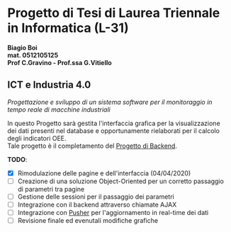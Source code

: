 # Progetto di Tesi di Laurea Triennale in Informatica (L-31)
__Biagio Boi<br>
mat. 0512105125<br>
Prof C.Gravino - Prof.ssa G.Vitiello__

## ICT e Industria 4.0
_Progettazione e sviluppo di un sistema software per il monitoraggio in tempo reale di macchine industriali_

In questo Progetto sarà gestita l'interfaccia grafica per la visualizzazione dei dati presenti nel database e opportunamente rielaborati per il calcolo degli indicatori OEE.<br>
Tale progetto è il completamento del <a href="https://github.com/b14s199/proj_tesi_backend">Progetto di Backend</a>.

__TODO__:
- [x] Rimodulazione delle pagine e dell'interfaccia (04/04/2020)
- [ ] Creazione di una soluzione Object-Oriented per un corretto passaggio di parametri tra pagine
- [ ] Gestione delle sessioni per il passaggio dei parametri
- [ ] Integrazione con il backend attraverso chiamate AJAX
- [ ] Integrazione con <a href="https://pusher.com/">Pusher</a> per l'aggiornamento in real-time dei dati
- [ ] Revisione finale ed evenutali modifiche grafiche
